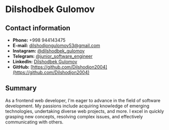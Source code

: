 # Dilshodbek Gulomov

## Contact information

- **Phone:** +998 944143475
- **E-mail:** [dilshodjongulomov53@gmail.com](mailto:dilshodjongulomov53@gmail.com)
- **Instagram:** [@dilshodbek_gulomov](https://www.instagram.com/dilshodbek_gulomov/)
- **Telegram:** [@junior_software_engineer](https://t.me/junior_software_engineer)
- **LinkedIn:** [Dilshodbek Gulomov](https://www.linkedin.com/in/dilshodbek-gulomov/)
- **GitHub:** [https://github.com/Dilshodjon2004](https://github.com/Dilshodjon2004)

## Summary

As a frontend web developer, I'm eager to advance in the field of software development. My passions include acquiring knowledge of emerging technologies, undertaking diverse web projects, and more. I excel in quickly grasping new concepts, resolving complex issues, and effectively communicating with others.
